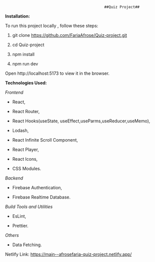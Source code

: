                                                  ##Quiz Project##

**Installation:**

To run this project locally , follow these steps:

1. git clone https://github.com/FariaAfrose/Quiz-project.git

2. cd Quiz-project

3. npm install

4. npm run dev

Open http://localhost:5173 to view it in the browser.

**Technologies Used:**

_Frontend_

  * React,
  
  * React Router,
  
  * React Hooks(useState, useEffect,useParms,useReducer,useMemo),
  
   * Lodash,
   
   * React Infinite Scroll Component,
   
   * React Player,
   
   * React Icons,
   
   * CSS Modules.

_Backend_

 * Firebase Authentication,
   
  * Firebase Realtime Database.

_Build Tools and Utilities_

  * EsLint,
    
  * Prettier.

_Others_

  * Data Fetching.

Netlify Link:  https://main--afrosefaria-quiz-project.netlify.app/
